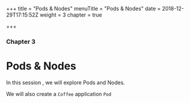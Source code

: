 +++
title = "Pods & Nodes"
menuTitle = "Pods & Nodes"
date = 2018-12-29T17:15:52Z
weight = 3
chapter = true

+++

### Chapter 3

# Pods & Nodes

In this session , we will explore Pods and Nodes.

We will also create a `Coffee` application `Pod`
